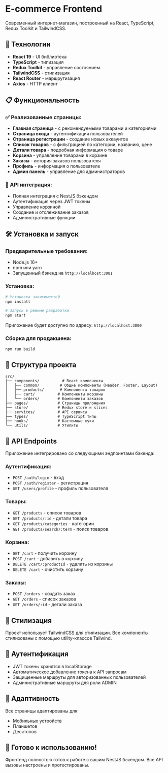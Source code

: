# E-commerce Frontend

Современный интернет-магазин, построенный на React, TypeScript, Redux Toolkit и TailwindCSS.

## 🚀 Технологии

- **React 19** - UI библиотека
- **TypeScript** - типизация
- **Redux Toolkit** - управление состоянием
- **TailwindCSS** - стилизация
- **React Router** - маршрутизация
- **Axios** - HTTP клиент

## 📋 Функциональность

### ✅ Реализованные страницы:
- **Главная страница** - с рекомендуемыми товарами и категориями
- **Страница входа** - аутентификация пользователей
- **Страница регистрации** - создание новых аккаунтов
- **Список товаров** - с фильтрацией по категории, названию, цене
- **Детали товара** - подробная информация о товаре
- **Корзина** - управление товарами в корзине
- **Заказы** - история заказов пользователя
- **Профиль** - информация о пользователе
- **Админ панель** - управление для администраторов

### 🔧 API интеграция:
- Полная интеграция с NestJS бэкендом
- Аутентификация через JWT токены
- Управление корзиной
- Создание и отслеживание заказов
- Административные функции

## 🛠 Установка и запуск

### Предварительные требования:
- Node.js 16+ 
- npm или yarn
- Запущенный бэкенд на `http://localhost:3001`

### Установка:
```bash
# Установка зависимостей
npm install

# Запуск в режиме разработки
npm start
```

Приложение будет доступно по адресу: `http://localhost:3000`

### Сборка для продакшена:
```bash
npm run build
```

## 📁 Структура проекта

```
src/
├── components/          # React компоненты
│   ├── common/         # Общие компоненты (Header, Footer, Layout)
│   ├── products/       # Компоненты товаров
│   ├── cart/          # Компоненты корзины
│   └── orders/        # Компоненты заказов
├── pages/             # Страницы приложения
├── store/             # Redux store и slices
├── services/          # API сервисы
├── types/             # TypeScript типы
├── hooks/             # Кастомные хуки
└── utils/             # Утилиты
```

## 🔗 API Endpoints

Приложение интегрировано со следующими эндпоинтами бэкенда:

### Аутентификация:
- `POST /auth/login` - вход
- `POST /auth/register` - регистрация
- `GET /users/profile` - профиль пользователя

### Товары:
- `GET /products` - список товаров
- `GET /products/:id` - детали товара
- `GET /products/categories` - категории
- `GET /products/search/:term` - поиск товаров

### Корзина:
- `GET /cart` - получить корзину
- `POST /cart` - добавить в корзину
- `DELETE /cart/:productId` - удалить из корзины
- `DELETE /cart` - очистить корзину

### Заказы:
- `POST /orders` - создать заказ
- `GET /orders` - список заказов
- `GET /orders/:id` - детали заказа

## 🎨 Стилизация

Проект использует TailwindCSS для стилизации. Все компоненты стилизованы с помощью utility-классов Tailwind.

## 🔐 Аутентификация

- JWT токены хранятся в localStorage
- Автоматическое добавление токена к API запросам
- Защищенные маршруты для авторизованных пользователей
- Административные маршруты для роли ADMIN

## 📱 Адаптивность

Все страницы адаптированы для:
- Мобильных устройств
- Планшетов  
- Десктопов

## 🚀 Готово к использованию!

Фронтенд полностью готов к работе с вашим NestJS бэкендом. Все API вызовы настроены и протестированы.